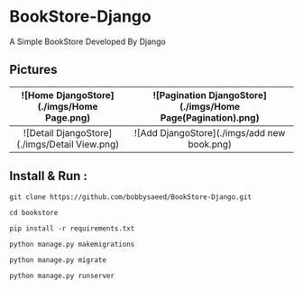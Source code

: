 # BookStore-Django
A Simple BookStore Developed By Django

## Pictures
![Home DjangoStore](./imgs/Home Page.png)          |  ![Pagination DjangoStore](./imgs/Home Page(Pagination).png)
:-------------------------------------------:|:------------------------------------------:
![Detail DjangoStore](./imgs/Detail View.png)  |  ![Add DjangoStore](./imgs/add new book.png)

## Install & Run :
```
git clone https://github.com/bobbysaeed/BookStore-Django.git

cd bookstore

pip install -r requirements.txt

python manage.py makemigrations

python manage.py migrate

python manage.py runserver

```